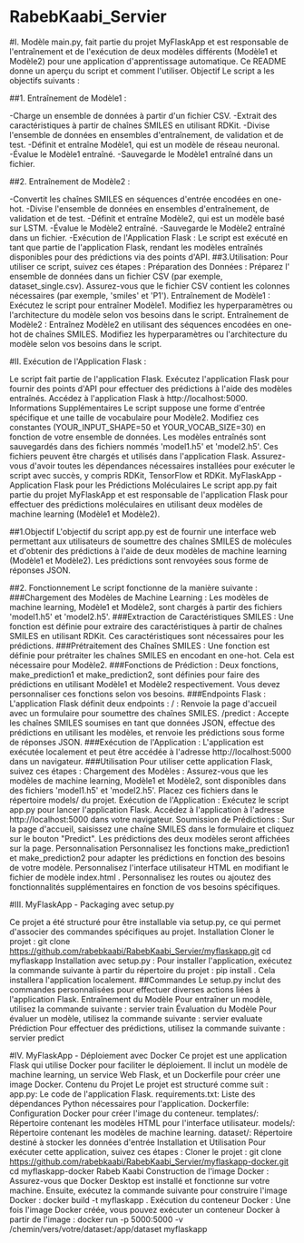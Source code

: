 # RabebKaabi_Servier

#I. Modèle 
main.py, fait partie du projet MyFlaskApp et est responsable de l'entraînement et de l'exécution de deux modèles différents (Modèle1 et Modèle2) pour une application d'apprentissage automatique. Ce README donne un aperçu du script et comment l'utiliser.
Objectif
Le script a les objectifs suivants :

##1. Entraînement de Modèle1 :

-Charge un ensemble de données à partir d'un fichier CSV.
-Extrait des caractéristiques à partir de chaînes SMILES en utilisant RDKit.
-Divise l'ensemble de données en ensembles d'entraînement, de validation et de test.
-Définit et entraîne Modèle1, qui est un modèle de réseau neuronal.
-Évalue le Modèle1 entraîné.
-Sauvegarde le Modèle1 entraîné dans un fichier.

##2. Entraînement de Modèle2 :

-Convertit les chaînes SMILES en séquences d'entrée encodées en one-hot.
-Divise l'ensemble de données en ensembles d'entraînement, de validation et de test.
-Définit et entraîne Modèle2, qui est un modèle basé sur LSTM.
-Évalue le Modèle2 entraîné.
-Sauvegarde le Modèle2 entraîné dans un fichier.
-Exécution de l'Application Flask :
Le script est exécuté en tant que partie de l'application Flask, rendant les modèles entraînés disponibles pour des prédictions via des points d'API.
##3.Utilisation: 
Pour utiliser ce script, suivez ces étapes :
Préparation des Données :
Préparez l' ensemble de données dans un fichier CSV (par exemple, dataset_single.csv).
Assurez-vous que le fichier CSV contient les colonnes nécessaires (par exemple, 'smiles' et 'P1').
Entraînement de Modèle1 :
Exécutez le script pour entraîner Modèle1.
Modifiez les hyperparamètres ou l'architecture du modèle selon vos besoins dans le script.
Entraînement de Modèle2 :
Entraînez Modèle2 en utilisant des séquences encodées en one-hot de chaînes SMILES.
Modifiez les hyperparamètres ou l'architecture du modèle selon vos besoins dans le script.

#II. Exécution de l'Application Flask :

Le script fait partie de l'application Flask. Exécutez l'application Flask pour fournir des points d'API pour effectuer des prédictions à l'aide des modèles entraînés.
Accédez à l'application Flask à http://localhost:5000.
Informations Supplémentaires
Le script suppose une forme d'entrée spécifique et une taille de vocabulaire pour Modèle2. Modifiez ces constantes (YOUR_INPUT_SHAPE=50 et YOUR_VOCAB_SIZE=30) en fonction de votre ensemble de données.
Les modèles entraînés sont sauvegardés dans des fichiers nommés 'model1.h5' et 'model2.h5'. Ces fichiers peuvent être chargés et utilisés dans l'application Flask.
Assurez-vous d'avoir toutes les dépendances nécessaires installées pour exécuter le script avec succès, y compris RDKit, TensorFlow et RDKit.
MyFlaskApp - Application Flask pour les Prédictions Moléculaires
Le script app.py fait partie du projet MyFlaskApp et est responsable de l'application Flask pour effectuer des prédictions moléculaires en utilisant deux modèles de machine learning (Modèle1 et Modèle2). 

##1.Objectif
L'objectif du script app.py est de fournir une interface web permettant aux utilisateurs de soumettre des chaînes SMILES de molécules et d'obtenir des prédictions à l'aide de deux modèles de machine learning (Modèle1 et Modèle2). Les prédictions sont renvoyées sous forme de réponses JSON.

##2. Fonctionnement
Le script fonctionne de la manière suivante :
###Chargement des Modèles de Machine Learning :
Les modèles de machine learning, Modèle1 et Modèle2, sont chargés à partir des fichiers 'model1.h5' et 'model2.h5'.
###Extraction de Caractéristiques SMILES :
Une fonction est définie pour extraire des caractéristiques à partir de chaînes SMILES en utilisant RDKit. Ces caractéristiques sont nécessaires pour les prédictions.
###Prétraitement des Chaînes SMILES :
Une fonction est définie pour prétraiter les chaînes SMILES en encodant en one-hot. Cela est nécessaire pour Modèle2.
###Fonctions de Prédiction :
Deux fonctions, make_prediction1 et make_prediction2, sont définies pour faire des prédictions en utilisant Modèle1 et Modèle2 respectivement. Vous devez personnaliser ces fonctions selon vos besoins.
###Endpoints Flask :
L'application Flask définit deux endpoints :
/ : Renvoie la page d'accueil avec un formulaire pour soumettre des chaînes SMILES.
/predict : Accepte les chaînes SMILES soumises en tant que données JSON, effectue des prédictions en utilisant les modèles, et renvoie les prédictions sous forme de réponses JSON.
###Exécution de l'Application :
L'application est exécutée localement et peut être accédée à l'adresse http://localhost:5000 dans un navigateur.
###Utilisation
Pour utiliser cette application Flask, suivez ces étapes :
Chargement des Modèles :
Assurez-vous que les modèles de machine learning, Modèle1 et Modèle2, sont disponibles dans des fichiers 'model1.h5' et 'model2.h5'. Placez ces fichiers dans le répertoire models/ du projet.
Exécution de l'Application :
Exécutez le script app.py pour lancer l'application Flask.
Accédez à l'application à l'adresse http://localhost:5000 dans votre navigateur.
Soumission de Prédictions :
Sur la page d'accueil, saisissez une chaîne SMILES dans le formulaire et cliquez sur le bouton "Predict".
Les prédictions des deux modèles seront affichées sur la page.
Personnalisation
Personnalisez les fonctions make_prediction1 et make_prediction2 pour adapter les prédictions en fonction des besoins de votre modèle.
Personnalisez l'interface utilisateur HTML en modifiant le fichier de modèle index.html .
Personnalisez les routes ou ajoutez des fonctionnalités supplémentaires en fonction de vos besoins spécifiques.

#III. MyFlaskApp - Packaging avec setup.py

Ce projet a été structuré pour être installable via setup.py, ce qui permet d'associer des commandes spécifiques au projet.
Installation
Cloner le projet :
git clone https://github.com/rabebkaabi/RabebKaabi_Servier/myflaskapp.git
cd myflaskapp
Installation avec setup.py :
Pour installer l'application, exécutez la commande suivante à partir du répertoire du projet :
pip install .
Cela installera l'application localement.
##Commandes
Le setup.py inclut des commandes personnalisées pour effectuer diverses actions liées à l'application Flask.
Entraînement du Modèle
Pour entraîner un modèle, utilisez la commande suivante :
servier train <vos arguments>
Évaluation du Modèle
Pour évaluer un modèle, utilisez la commande suivante :
servier evaluate <vos arguments>
Prédiction
Pour effectuer des prédictions, utilisez la commande suivante :
servier predict <vos arguments>

#IV. MyFlaskApp - Déploiement avec Docker
Ce projet est une application Flask qui utilise Docker pour faciliter le déploiement. Il inclut un modèle de machine learning, un service Web Flask, et un Dockerfile pour créer une image Docker.
Contenu du Projet
Le projet est structuré comme suit :
app.py: Le code de l'application Flask.
requirements.txt: Liste des dépendances Python nécessaires pour l'application.
Dockerfile: Configuration Docker pour créer l'image du conteneur.
templates/: Répertoire contenant les modèles HTML pour l'interface utilisateur.
models/: Répertoire contenant les modèles de machine learning.
dataset/: Répertoire destiné à stocker les données d'entrée
Installation et Utilisation
Pour exécuter cette application, suivez ces étapes :
Cloner le projet :
git clone https://github.com/rabebkaabi/RabebKaabi_Servier/myflaskapp-docker.git
cd myflaskapp-docker
Rabeb Kaabi 
Construction de l'image Docker :
Assurez-vous que Docker Desktop est installé et fonctionne sur votre machine. Ensuite, exécutez la commande suivante pour construire l'image Docker :
docker build -t myflaskapp .
Exécution du conteneur Docker :
Une fois l'image Docker créée, vous pouvez exécuter un conteneur Docker à partir de l'image :
docker run -p 5000:5000 -v /chemin/vers/votre/dataset:/app/dataset myflaskapp
